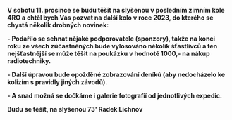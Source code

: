 **V sobotu 11. prosince se budu těšit na slyšenou v posledním zimním kole 4RO a chtěl bych Vás pozvat na další kolo v roce 2023, do kterého se chystá několik drobných novinek:**

**- Podařilo se sehnat nějaké podporovatele (sponzory), takže na konci roku ze všech zúčastněných bude vylosováno několik šťastlivců a ten nejšťastnější se může těšit na poukázku v hodnotě 1000,- na nákup radiotechniky.**

**- Další úpravou bude opožděné zobrazování deníků (aby nedocházelo ke kolizím s pravidly jiných závodů).**

**- A snad možná se dočkáme i galerie fotografií od jednotlivých expedic.**

**Budu se těšit, na slyšenou 73' Radek Lichnov**